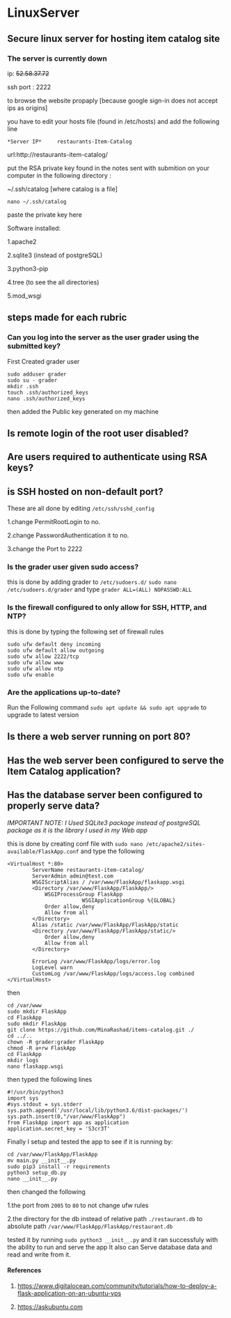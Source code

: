 # LinuxServer
## Secure linux server for hosting item catalog site
### The server is currently down

ip: ~~52.58.37.72~~

ssh port : 2222

to browse the website propaply [because google sign-in does not accept ips as origins]

you have to edit your hosts file (found in /etc/hosts) and add the following line

`*Server IP*     restaurants-Item-Catalog`

url:http://restaurants-item-catalog/

put the RSA private key found in the notes sent with submition on your computer in the following directory : 

~/.ssh/catalog [where catalog is a file]
```
nano ~/.ssh/catalog
```
paste the private key here

Software installed:

1.apache2

2.sqlite3 (instead of postgreSQL) 

3.python3-pip

4.tree (to see the all directories)

5.mod_wsgi

## steps made for each rubric

### Can you log into the server as the user grader using the submitted key?
First Created grader user
```
sudo adduser grader
sudo su - grader
mkdir .ssh
touch .ssh/authorized_keys 
nano .ssh/authorized_keys
```
then added the Public key generated on my machine
## Is remote login of the root user disabled?
## Are users required to authenticate using RSA keys?
## is SSH hosted on non-default port?
These are all done by editing `/etc/ssh/sshd_config`

1.change PermitRootLogin to no.

2.change PasswordAuthentication it to no.

3.change the Port to 2222

### Is the grader user given sudo access?
this is done by adding grader to `/etc/sudoers.d/`
`sudo nano /etc/sudoers.d/grader`
and type 
`grader ALL=(ALL) NOPASSWD:ALL`

### Is the firewall configured to only allow for SSH, HTTP, and NTP?
this is done by typing the following set of firewall rules
```
sudo ufw default deny incoming
sudo ufw default allow outgoing
sudo ufw allow 2222/tcp
sudo ufw allow www
sudo ufw allow ntp
sudo ufw enable
```
### Are the applications up-to-date?
Run the Following command
`sudo apt update && sudo apt upgrade`
to upgrade to latest version

## Is there a web server running on port 80?
## Has the web server been configured to serve the Item Catalog application?
## Has the database server been configured to properly serve data?
*IMPORTANT NOTE: I Used SQLite3 package instead of postgreSQL package as it is the library I used in my Web app*

this is done by creating conf file with
`sudo nano /etc/apache2/sites-available/FlaskApp.conf` 
and type the following
```
<VirtualHost *:80>
		ServerName restaurants-item-catalog/
		ServerAdmin admin@test.com
		WSGIScriptAlias / /var/www/FlaskApp/flaskapp.wsgi
		<Directory /var/www/FlaskApp/FlaskApp/>
			WSGIProcessGroup FlaskApp
                        WSGIApplicationGroup %{GLOBAL}
			Order allow,deny
			Allow from all
		</Directory>
		Alias /static /var/www/FlaskApp/FlaskApp/static
		<Directory /var/www/FlaskApp/FlaskApp/static/>
			Order allow,deny
			Allow from all
		</Directory>
		
		ErrorLog /var/www/FlaskApp/logs/error.log
		LogLevel warn
		CustomLog /var/www/FlaskApp/logs/access.log combined
</VirtualHost>

```
then 
```
cd /var/www
sudo mkdir FlaskApp
cd FlaskApp
sudo mkdir FlaskApp
git clone https://github.com/MinaRashad/items-catalog.git ./
cd ../..
chown -R grader:grader FlaskApp
chmod -R a+rw FlaskApp
cd FlaskApp
mkdir logs
nano flaskapp.wsgi
```
then typed the following lines

```
#!/usr/bin/python3
import sys
#sys.stdout = sys.stderr
sys.path.append('/usr/local/lib/python3.6/dist-packages/')
sys.path.insert(0,"/var/www/FlaskApp")
from FlaskApp import app as application
application.secret_key = 'S3cr3T'
```
Finally I setup and tested the app to see if it is running by:
```
cd /var/www/FlaskApp/FlaskApp
mv main.py __init__.py
sudo pip3 install -r requirements
python3 setup_db.py
nano __init__.py
```
then changed the following 

1.the port from `2005` to `80` to not change ufw rules

2.the directory for the db instead of relative path `./restaurant.db` to absolute path `/var/www/FlaskApp/FlaskApp/restaurant.db` 

tested it by running `sudo python3 __init__.py` and it ran successfuly with the ability to run and serve the app
It also can Serve database data and read and write from it.

#### References
1. https://www.digitalocean.com/community/tutorials/how-to-deploy-a-flask-application-on-an-ubuntu-vps

2. https://askubuntu.com
